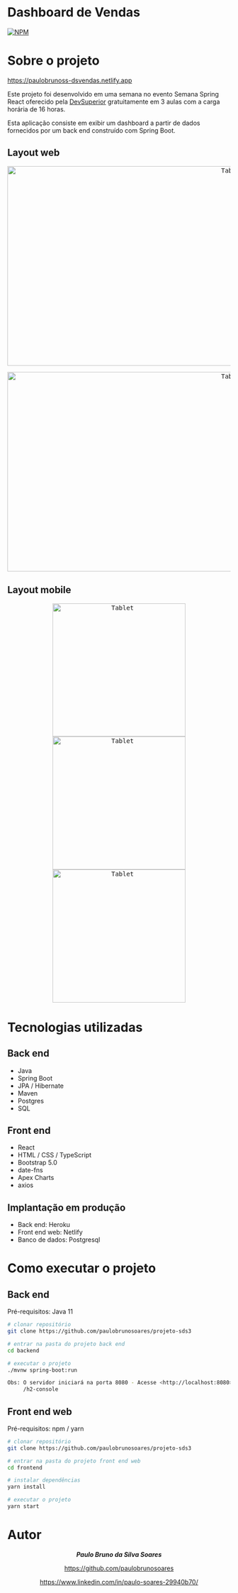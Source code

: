 # Dashboard de Vendas 
[![NPM](https://img.shields.io/npm/l/react)](https://github.com/paulobrunosoares/projeto-sds3/blob/master/LICENSE) 

# Sobre o projeto

https://paulobrunoss-dsvendas.netlify.app

Este projeto foi desenvolvido em uma semana no evento Semana Spring React oferecido pela [DevSuperior](https://devsuperior.com.br) gratuitamente em 3 aulas com a carga horária de 16 horas.

Esta aplicação consiste em exibir um dashboard a partir de dados fornecidos por um back end construído com Spring Boot.

## Layout web
<div align="center">

<kbd><img src="https://github.com/paulobrunosoares/assets/blob/master/projetos/sds3/home.png" alt="Tablet" width="1000px;" height="450px;"/></kbd> 

<kbd><img src="https://github.com/paulobrunosoares/assets/blob/master/projetos/sds3/dashboard.png" alt="Tablet" width="1000px;" height="450px;"/></kbd>

</div>

## Layout mobile
<div align="center">

<kbd><img src="https://github.com/paulobrunosoares/assets/blob/master/projetos/sds3/mobile1.png" alt="Tablet" width="300px;"/></kbd>
 <kbd><img src="https://github.com/paulobrunosoares/assets/blob/master/projetos/sds3/mobile2.png" alt="Tablet" width="300px;"/></kbd> 
<kbd><img src="https://github.com/paulobrunosoares/assets/blob/master/projetos/sds3/mobile3.png" alt="Tablet" width="300px;"/></kbd>

</div>

# Tecnologias utilizadas
## Back end
- Java
- Spring Boot
- JPA / Hibernate
- Maven
- Postgres
- SQL
## Front end
- React
- HTML / CSS / TypeScript
- Bootstrap 5.0
- date-fns
- Apex Charts
- axios
## Implantação em produção
- Back end: Heroku
- Front end web: Netlify
- Banco de dados: Postgresql

# Como executar o projeto

## Back end
Pré-requisitos: Java 11

```bash
# clonar repositório
git clone https://github.com/paulobrunosoares/projeto-sds3

# entrar na pasta do projeto back end
cd backend

# executar o projeto
./mvnw spring-boot:run

Obs: O servidor iniciará na porta 8080 - Acesse <http://localhost:8080>
     /h2-console
```

## Front end web
Pré-requisitos: npm / yarn

```bash
# clonar repositório
git clone https://github.com/paulobrunosoares/projeto-sds3

# entrar na pasta do projeto front end web
cd frontend

# instalar dependências
yarn install

# executar o projeto
yarn start
```

# Autor

<div align="center">
  
***Paulo Bruno da Silva Soares***

https://github.com/paulobrunosoares

https://www.linkedin.com/in/paulo-soares-29940b70/

</div>

